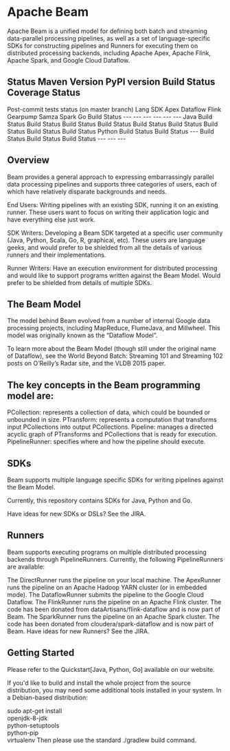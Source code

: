 Apache Beam
====

Apache Beam is a unified model for defining both batch and streaming data-parallel processing pipelines, as well as a set of language-specific SDKs for constructing pipelines and Runners for executing them on distributed processing backends, including Apache Apex, Apache Flink, Apache Spark, and Google Cloud Dataflow.

Status
Maven Version PyPI version Build Status Coverage Status
-------

Post-commit tests status (on master branch)
Lang	SDK	Apex	Dataflow	Flink	Gearpump	Samza	Spark
Go	Build Status	---	---	---	---	---	---
Java	Build Status	Build Status	Build Status	Build Status
Build Status
Build Status	Build Status	Build Status	Build Status
Python	Build Status
Build Status	---	Build Status
Build Status	Build Status	---	---	---

Overview
----
Beam provides a general approach to expressing embarrassingly parallel data processing pipelines and supports three categories of users, each of which have relatively disparate backgrounds and needs.

End Users: Writing pipelines with an existing SDK, running it on an existing runner. These users want to focus on writing their application logic and have everything else just work.

SDK Writers: Developing a Beam SDK targeted at a specific user community (Java, Python, Scala, Go, R, graphical, etc). These users are language geeks, and would prefer to be shielded from all the details of various runners and their implementations.

Runner Writers: Have an execution environment for distributed processing and would like to support programs written against the Beam Model. Would prefer to be shielded from details of multiple SDKs.

The Beam Model
-----
The model behind Beam evolved from a number of internal Google data processing projects, including MapReduce, FlumeJava, and Millwheel. This model was originally known as the “Dataflow Model”.

To learn more about the Beam Model (though still under the original name of Dataflow), see the World Beyond Batch: Streaming 101 and Streaming 102 posts on O’Reilly’s Radar site, and the VLDB 2015 paper.

The key concepts in the Beam programming model are:
------

PCollection: represents a collection of data, which could be bounded or unbounded in size.
PTransform: represents a computation that transforms input PCollections into output PCollections.
Pipeline: manages a directed acyclic graph of PTransforms and PCollections that is ready for execution.
PipelineRunner: specifies where and how the pipeline should execute.

SDKs
------

Beam supports multiple language specific SDKs for writing pipelines against the Beam Model.

Currently, this repository contains SDKs for Java, Python and Go.

Have ideas for new SDKs or DSLs? See the JIRA.

Runners
-------
Beam supports executing programs on multiple distributed processing backends through PipelineRunners. Currently, the following PipelineRunners are available:

The DirectRunner runs the pipeline on your local machine.
The ApexRunner runs the pipeline on an Apache Hadoop YARN cluster (or in embedded mode).
The DataflowRunner submits the pipeline to the Google Cloud Dataflow.
The FlinkRunner runs the pipeline on an Apache Flink cluster. The code has been donated from dataArtisans/flink-dataflow and is now part of Beam.
The SparkRunner runs the pipeline on an Apache Spark cluster. The code has been donated from cloudera/spark-dataflow and is now part of Beam.
Have ideas for new Runners? See the JIRA.

Getting Started
---------
Please refer to the Quickstart[Java, Python, Go] available on our website.

If you'd like to build and install the whole project from the source distribution, you may need some additional tools installed in your system. In a Debian-based distribution:

sudo apt-get install \
    openjdk-8-jdk \
    python-setuptools \
    python-pip \
    virtualenv
Then please use the standard ./gradlew build command.

